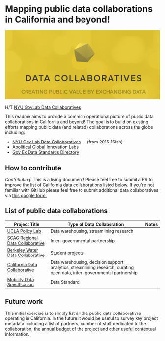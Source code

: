 # Mapping public data collaborations in California and beyond!

![Data Collabs](../images/data_collabs.png)

H/T [NYU GovLab Data Collaboratives](http://datacollaboratives.org/)

This readme aims to provide a common operational picture of public data collaborations in California and beyond! The goal is to build on existing efforts mapping public data (and related) collaborations across the globe including:

- [NYU Gov Lab Data Collaboratives](http://datacollaboratives.org) -- (from 2015-16ish)
- [Apolitical Global Innovation Labs](https://apolitical.co/government-innovation-lab-directory/)
- [Gov Ex Data Standards Directory](http://datastandards.directory/)

## How to contribute 

*Contributing:* This is a living document! Please feel free to submit a PR to improve the list of California data collaborations listed below. If you're not familiar with GitHub please feel free to submit additional data collaboratives via [this google form.](https://docs.google.com/forms/d/e/1FAIpQLSft6Y9cwcgLRAHCzCgHRJrABGoDq5JbRl-BDctjuy5JwtEL-Q/viewform?usp=sf_link)

## List of public data collaborations

| Project Title                     | Type of Data Collaboration | Notes |
|-----------------------------------|----------------------------|-------|
| [UCLA Policy Lab](https://www.capolicylab.org/) | Data warehousing, streamlining research |       |
| [SCAG Regional Data Collaborative](https://datadonuts.la/event/data-donuts-12.html)  | Inter-governmental partnership |       |
| [Berkeley Water Data Collaborative](https://data.berkeley.edu/news/data-collaboratives-moving-knowledge-action) | Student projects |       |
| [California Data Collaborative](http://californiadatacollaborative.org) | Data warehousing, decision support analytics, streamlining research, curating open data, inter-governmental partnership |       |
| [Mobility Data Specification](https://github.com/CityOfLosAngeles/mobility-data-specification) | Data Standard |       |

## Future work

This initial exercise is to simply list all the public data collaboratives operating in California. In the future it would be useful to survey key project metadata including a list of partners, number of staff dedicated to the collaboration, the annual budget of the project and other useful contextual information. 